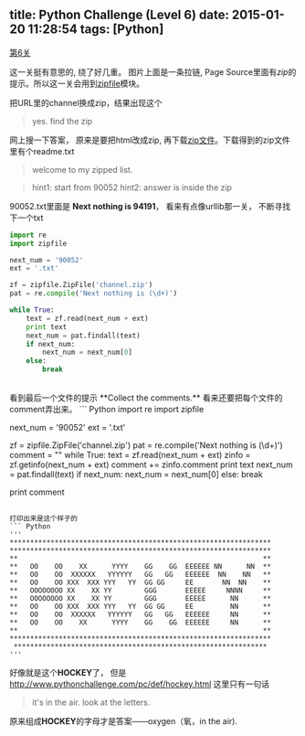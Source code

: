 title: Python Challenge (Level 6)
date: 2015-01-20 11:28:54
tags: [Python]
---

[第6关](http://www.pythonchallenge.com/pc/def/channel.html)

这一关挺有意思的, 绕了好几重。 图片上面是一条拉链, Page Source里面有*zip*的提示。所以这一关会用到[zipfile](https://docs.python.org/2/library/zipfile.html)模块。 

把URL里的channel换成zip，结果出现这个
> yes. find the zip

网上搜一下答案， 原来是要把html改成zip, 再下载[zip文件](http://www.pythonchallenge.com/pc/def/channel.zip)。下载得到的zip文件里有个readme.txt
> welcome to my zipped list.

> hint1: start from 90052
> hint2: answer is inside the zip

<!-- more -->
90052.txt里面是 **Next nothing is 94191**， 看来有点像urllib那一关， 不断寻找下一个txt
``` Python
import re
import zipfile

next_num = '90052'
ext = '.txt'

zf = zipfile.ZipFile('channel.zip')
pat = re.compile('Next nothing is (\d+)')

while True:
    text = zf.read(next_num + ext)
    print text
    next_num = pat.findall(text)
    if next_num:
        next_num = next_num[0]
    else:
        break
```
<br>
看到最后一个文件的提示 **Collect the comments.** 看来还要把每个文件的comment弄出来。
``` Python
import re
import zipfile

next_num = '90052'
ext = '.txt'

zf = zipfile.ZipFile('channel.zip')
pat = re.compile('Next nothing is (\d+)')
comment = ""
while True:
    text = zf.read(next_num + ext)
    zinfo = zf.getinfo(next_num + ext)
    comment += zinfo.comment
    print text
    next_num = pat.findall(text)
    if next_num:
        next_num = next_num[0]
    else:
        break

print comment
```

打印出来是这个样子的
``` Python
'''
****************************************************************
****************************************************************
**                                                            **
**   OO    OO    XX      YYYY    GG    GG  EEEEEE NN      NN  **
**   OO    OO  XXXXXX   YYYYYY   GG   GG   EEEEEE  NN    NN   **
**   OO    OO XXX  XXX YYY   YY  GG GG     EE       NN  NN    **
**   OOOOOOOO XX    XX YY        GGG       EEEEE     NNNN     **
**   OOOOOOOO XX    XX YY        GGG       EEEEE      NN      **
**   OO    OO XXX  XXX YYY   YY  GG GG     EE         NN      **
**   OO    OO  XXXXXX   YYYYYY   GG   GG   EEEEEE     NN      **
**   OO    OO    XX      YYYY    GG    GG  EEEEEE     NN      **
**                                                            **
****************************************************************
 **************************************************************
'''
```
好像就是这个**HOCKEY**了， 但是 http://www.pythonchallenge.com/pc/def/hockey.html 这里只有一句话
> it's in the air. look at the letters.

原来组成**HOCKEY**的字母才是答案——oxygen（氧，in the air).

